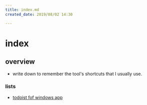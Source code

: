 ```yaml
---
title: index.md
created_date: 2019/08/02 14:30

---
```


# index

## overview
- write down to remember the tool's shortcuts that I usually use.

### lists

- [todoist fof windows app](./shortcuts/1908-todoist.md)



